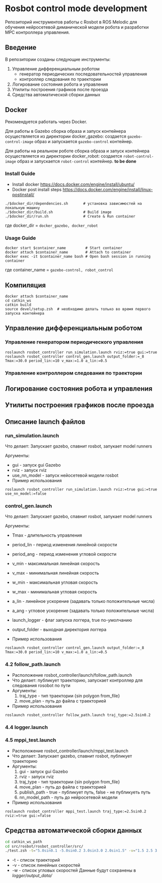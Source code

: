 # Rosbot control mode development 

Репозиторий инструментов работы с Rosbot в ROS Melodic для обучения нейросетевой диманической модели робота и разработки MPC контроллера управления. 

## Введение

В репозитории созданы следующие инструменты:

1. Управление дифференциальным роботом
	* генератор периодических последовательноcтей управления
	* контроллер следования по траектории 
2. Логирование состояния робота и управления
3. Утилиты построения графиков после проезда
4. Средства автоматической сборки данных 

## Docker 

Рекомендуется работать через Docker. 

Для работы в Gazebo сборка образа и запуск контейнера осуществляется из директории docker_gazebo: создается `gazebo-control-image` образ и запускается `gazebo-control` контейнер. 

Для работы на реальном роботе сборка образа и запуск контейнера осуществляется из директории docker_robot: создается `robot-control-image` образ и запускается `robot-control` контейнер. **to be done**

### Install Guide
- Install docker  https://docs.docker.com/engine/install/ubuntu/
- Docker post install steps https://docs.docker.com/engine/install/linux-postinstall/
```
./$docker_dir/dependencies.sh		# установка зависимостей на локальную машину
./$docker_dir/build.sh				# Build image 
./$docker_dir/run.sh				# Create & Run container
```
где docker_dir = `docker_gazebo, docker_robot`

### Usage Guide
```
docker start $container_name 		 # Start container
docker attach $container_name 		 # Attach to container
docker exec -it $container_name bash # Open bash session in running container 
```
где container_name = `gazebo-control, robot_control`

## Компиляция 

```
docker attach $container_name
cd catkin_ws
catkin build
source devel/setup.zsh  # необходимо делать только во время первого запуска контейнера
```

## Управление дифференциальным роботом

### Управление генератором периодического управления

```
roslaunch rosbot_controller run_simulation.launch rviz:=true gui:=true
roslaunch rosbot_controller control_gen.launch output_folder:=_8 Tmax:=30.0 period_lin:=10 v_max:=1.0 a_lin:=0.5
```

### Управление контроллером следования по траектории


## Логирование состояния робота и управления


## Утилиты построения графиков после проезда


## Описание launch файлов

### run_simulation.launch
Что делает: Запускает gazebo, спавнит rosbot, запукает model runners

Аргументы:
	
* gui - запуск gui Gazebo
* rviz - запуск rviz
* use_nn_model - запуск нейосетевой модели rosbot
* Пример использования
```
roslaunch rosbot_controller run_simulation.launch rviz:=true gui:=true use_nn_model:=false
```

### control_gen.launch
Что делает: Запускает gazebo, спавнит rosbot, запукает model runners

Аргументы:
	
* Tmax          - длительность управления
* period_lin    - период изменения линейной скорости
* period_ang    - период изменения угловой скорости
* v_min         - максимальная линейная скорость
* v_max         - минимальная линейная скорость
* w_min         - максимальная угловая скорость
* w_max         - минимальная угловая скорость
* a_lin         - линейное ускорение (задавать только положительные числа)
* a_ang         - угловое ускорение (задавать только положительные числа)
* launch_logger - флаг запуска логгера, true по-умолчанию
* output_folder - выходная директория логгера 

* Пример использования
```
roslaunch rosbot_controller control_gen.launch output_folder:=_8 Tmax:=30.0 period_lin:=10 v_max:=1.0 a_lin:=0.5
```

### 4.2 follow_path.launch
* Расположение rosbot_controller/launch/follow_path.launch
* Что делает: публикует траекторию, запускает контроллер для следования rosobot по пути
* Аргументы:
	1. traj_type - тип траектории {sin polygon from_file}
	2. move_plan - путь до файла с траекторией
* Пример использования
```
roslaunch rosbot_controller follow_path.launch traj_type:=2.5sin0.2
```



### 4.4 logger.launch


### 4.5 mppi_test.launch
* Расположение rosbot_controller/launch/mppi_test.launch
* Что делает: Запускает gazebo, спавнит rosbot, публикует траекторию
* Аргументы:
	1. gui - запуск gui Gazebo
	2. rviz - запуск rviz
	3. traj_type - тип траектории {sin polygon from_file}
	4. move_plan - путь до файла с траекторией
	5. publish_path - true - публикует путь, false - не публикуеть путь
	6. nn_model_path - путь до нейросетевой модели
* Пример использования
```
roslaunch rosbot_controller mppi_test.launch traj_type:=2.5sin0.2 rviz:=true gui:=false 
```

## Средства автоматической сборки данных 

```bash
cd catkin_ws_path
cd src/rosbot/rosbot_controller/src/ 
./test.zsh -t="5.0sin0.1 -5.0sin0.2 3.0sin3.0 2.0sin1.5" -v="1.5 2.5 3.5 4.5" -w="0.5 1.0 2.5 3.0"
```
* -t - список траекторий
* -v - список линейных скоростей
* -w - список угловых скоростей
Данные будут сохранены в *logger/output_data/*